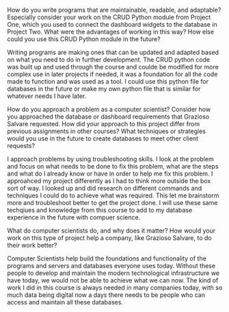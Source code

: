 How do you write programs that are maintainable, readable, and adaptable? Especially consider your work on the CRUD Python module from Project One, which you used to connect the dashboard widgets to the database in Project Two. What were the advantages of working in this way? How else could you use this CRUD Python module in the future?

Writing programs are making ones that can be updated and adapted based on what you need to do in further development. The CRUD python code was built up and used through the course and coulde be modified for more complex use in later projects if needed, it was a foundation for all the code made to function and was used as a tool. I could use this python file for databases in the future or make my own python file that is similar for whatever needs I have later. 

How do you approach a problem as a computer scientist? Consider how you approached the database or dashboard requirements that Grazioso Salvare requested. How did your approach to this project differ from previous assignments in other courses? What techniques or strategies would you use in the future to create databases to meet other client requests?

I approach problems by using troubleshooting skills. I look at the problem and focus on what needs to be done to fix this problem, what are the steps and what do I already know or have in order to help me fix this problem. I approahced my project differently as I had to think more outside the box sort of way. I looked up and did research on different commands and techniques I could do to achieve what was required. This let me brainstorm more and troubleshoot better to get the project done. I will use these same techqiues and knowledge from this course to add to my database experience in the future with compuer science. 

What do computer scientists do, and why does it matter? How would your work on this type of project help a company, like Grazioso Salvare, to do their work better?

Computer Scientists help build the foundations and functionality of the programs and servers and databases everyone uses today. Without these people to develop and maintain the modern technological infrastructure we have today, we would not be able to achieve what we can now. The kind of work I did in this course is always needed in many companies today, with so much data being digital now a days there needs to be people who can access and maintain all these databases. 
